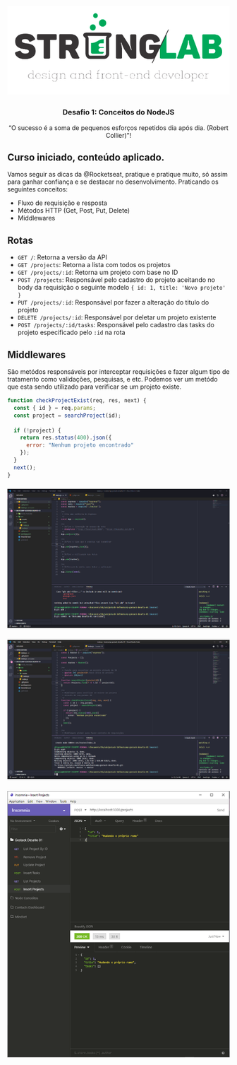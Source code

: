 <h1 align="center">
    <img alt="GoStack" src="https://github.com/dfranca-web/bootcamp-gostack-desafio-01/blob/master/src/assets/logo-stronglab.PNG?raw=true" />
</h1>

<h3 align="center">
  Desafio 1: Conceitos do NodeJS
</h3>

<p align="center">“O sucesso é a soma de pequenos esforços repetidos dia após dia. (Robert Collier)”!</p>

## Curso iniciado, conteúdo aplicado.

Vamos seguir as dicas da @Rocketseat, pratique e pratique muito, só assim para ganhar confiança e se destacar no desenvolvimento.
Praticando os seguintes conceitos:
- Fluxo de requisição e resposta
- Métodos HTTP (Get, Post, Put, Delete)
- Middlewares


## Rotas

- `GET /`: Retorna a versão da API
- `GET /projects`: Retorna a lista com todos os projetos
- `GET /projects/:id`: Retorna um projeto com base no ID
- `POST /projects`: Responsável pelo cadastro do projeto aceitando no body da requisição o seguinte modelo `{ id: 1, title: 'Novo projeto' }`
- `PUT /projects/:id`: Responsável por fazer a alteração do titulo do projeto
- `DELETE /projects/:id`: Responsável por deletar um projeto existente
- `POST /projects/:id/tasks`: Responsável pelo cadastro das tasks do projeto especificado pelo `:id` na rota

## Middlewares

São metódos responsáveis por interceptar requisições e fazer algum tipo de tratamento como validações, pesquisas, e etc. Podemos ver um metódo que esta sendo utilizado para verificar se um projeto existe.

```js
function checkProjectExist(req, res, next) {
  const { id } = req.params;
  const project = searchProject(id);

  if (!project) {
    return res.status(400).json({
      error: "Nenhum projeto encontrado"
    });
  }
  next();
}
```

<h3 align="center">
    <img alt="GoStack" src="https://github.com/dfranca-web/bootcamp-gostack-desafio-01/blob/master/src/assets/visual-studio-code.PNG?raw=true" />
</h3>

<h3 align="center">
    <img alt="GoStack" src="https://github.com/dfranca-web/bootcamp-gostack-desafio-01/blob/master/src/assets/visual-studio-code-2.PNG?raw=true" />
</h3>

<h3 align="center">
    <img alt="GoStack" src="https://github.com/dfranca-web/bootcamp-gostack-desafio-01/blob/master/src/assets/insomnia.PNG?raw=true" />
</h3>
